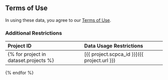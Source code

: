 ## Terms of Use

In using these data, you agree to our [Terms of Use](https://scpca.alexslemonade.org/terms-of-use).

### Additional Restrictions

|Project ID|Data Usage Restrictions|
|:---------|:----------------------|
{% for project in dataset.projects %}|[{{ project.scpca_id }}]({{ project.url }})|{{ project.additional_restrictions|default:"No additional restrictions" }}|
{% endfor %}

